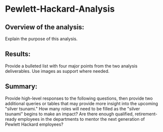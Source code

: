 # Pewlett-Hackard-Analysis
## Overview of the analysis: 
Explain the purpose of this analysis.
## Results: 
Provide a bulleted list with four major points from the two analysis deliverables. Use images as support where needed.
## Summary:
Provide high-level responses to the following questions, then provide two additional queries or tables that may provide more insight into the upcoming "silver tsunami."
How many roles will need to be filled as the "silver tsunami" begins to make an impact?
Are there enough qualified, retirement-ready employees in the departments to mentor the next generation of Pewlett Hackard employees?
